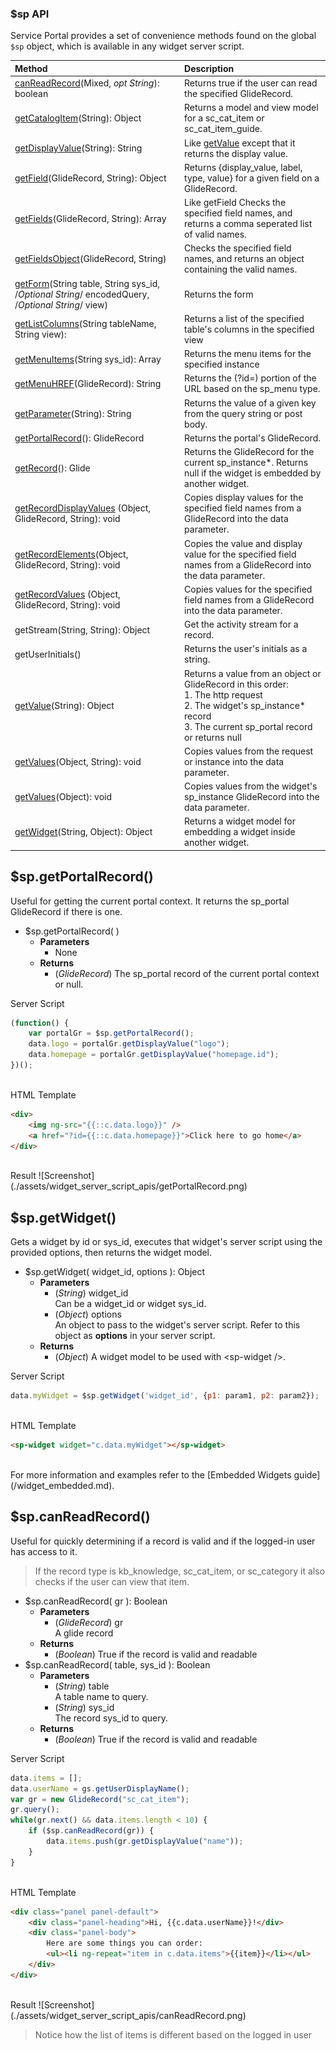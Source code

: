 ### $sp API
Service Portal provides a set of convenience methods found on the global `$sp` object, which is available in any widget server script.

| Method | Description |
| :------ | :----------- |
| [canReadRecord](#canReadRecord)(Mixed, *opt String*): boolean | Returns true if the user can read the specified GlideRecord. |
| [getCatalogItem](#getCatalogItem)(String): Object | Returns a model and view model for a sc_cat_item or sc_cat_item_guide. |
| [getDisplayValue](#getDisplayValue)(String): String | Like [getValue](#getValue) except that it returns the display value. |
| [getField](#getField)(GlideRecord, String): Object | Returns {display_value, label, type, value} for a given field on a GlideRecord. |
| [getFields](#getFields)(GlideRecord, String): Array | Like getField Checks the specified field names, and returns a comma seperated list of valid names. |
| [getFieldsObject](#getFieldsObject)(GlideRecord, String) | Checks the specified field names, and returns an object containing the valid names. |
| [getForm](#getForm)(String table, String sys_id, /*Optional String*/ encodedQuery, /*Optional String*/ view)|Returns the form|
| [getListColumns](#getListColumns)(String tableName, String view): |Returns a list of the specified table's columns in the specified view|
| [getMenuItems](#getMenuItems)(String sys_id): Array | Returns the menu items for the specified instance |
| [getMenuHREF](#getMenuHREF)(GlideRecord): String | Returns the (?id=) portion of the URL based on the sp_menu type. |
| [getParameter](#getParameter)(String): String | Returns the value of a given key from the query string or post body. |
| [getPortalRecord](#getPortalRecord)(): GlideRecord  | Returns the portal's GlideRecord. |
| [getRecord](#getRecord)(): Glide | Returns the GlideRecord for the current sp_instance\*. Returns null if the widget is embedded by another widget. |
| [getRecordDisplayValues](#getRecordDisplayValues) (Object, GlideRecord, String): void | Copies display values for the specified field names from a GlideRecord into the data parameter. |
| [getRecordElements](#getRecordElements)(Object, GlideRecord, String): void | Copies the value and display value for the specified field names from a GlideRecord into the data parameter. |
| [getRecordValues](#getRecordValues) (Object, GlideRecord, String): void | Copies values for the specified field names from a GlideRecord into the data parameter. |
| getStream(String, String): Object | Get the activity stream for a record. |
| getUserInitials() | Returns the user's initials as a string. |
| [getValue](#getValue)(String): Object | Returns a value from an object or GlideRecord in this order: <br/>1. The http request<br/> 2. The widget's sp_instance* record<br/>3. The current sp_portal record<br />or returns null |
| [getValues](#getValues)(Object, String): void | Copies values from the request or instance into the data parameter. |
| [getValues](#getValues)(Object): void | Copies values from the widget's sp_instance GlideRecord into the data parameter. |
| [getWidget](#getWidget)(String, Object): Object | Returns a widget model for embedding a widget inside another widget. |

<a name="getPortalRecord"></a> $sp.getPortalRecord()
------
Useful for getting the current portal context. It returns the sp_portal GlideRecord if there is one.

- $sp.getPortalRecord( )  
	- **Parameters**
		- None  
	- **Returns**
		- (*GlideRecord*) The sp_portal record of the current portal context or null.

Server Script

```javascript
(function() {
	var portalGr = $sp.getPortalRecord();
	data.logo = portalGr.getDisplayValue("logo");
	data.homepage = portalGr.getDisplayValue("homepage.id");
})();
```
<br />
HTML Template

```html
<div>
	<img ng-src="{{::c.data.logo}}" />
	<a href="?id={{::c.data.homepage}}">Click here to go home</a>
</div>
```
<br/>
Result
![Screenshot](./assets/widget_server_script_apis/getPortalRecord.png)

<a name="getWidget"></a> $sp.getWidget()
-----
Gets a widget by id or sys_id, executes that widget's server script using the provided options, then returns the widget model.

- $sp.getWidget( widget_id, options ): Object
	- **Parameters**
		- (*String*) widget\_id  
		Can be a widget_id or widget sys_id.  
		- (*Object*) options  
		An object to pass to the widget's server script. Refer to this object as **options** in your server script.
	- **Returns**  
		- (*Object*) A widget model to be used with \<sp-widget />.

Server Script

```javascript
data.myWidget = $sp.getWidget('widget_id', {p1: param1, p2: param2});
```
<br />
HTML Template

```html
<sp-widget widget="c.data.myWidget"></sp-widget>
```
<br />
For more information and examples refer to the [Embedded Widgets guide](/widget_embedded.md).

<a name="canReadRecord"></a> $sp.canReadRecord()
-----
Useful for quickly determining if a record is valid and if the logged-in user has access to it. 

> If the record type is kb_knowledge, sc_cat_item, or sc_category it also checks if the user can view that item.

- $sp.canReadRecord( gr ): Boolean
	- **Parameters**
		- (*GlideRecord*) gr  
		 A glide record
	- **Returns**
		- (*Boolean*) True if the record is valid and readable 
- $sp.canReadRecord( table, sys_id ): Boolean
	- **Parameters**
		- (*String*) table  
		 A table name to query.
		- (*String*) sys_id  
		 The record sys_id to query.
	- **Returns**
		- (*Boolean*) True if the record is valid and readable

Server Script

```javascript
data.items = [];
data.userName = gs.getUserDisplayName();
var gr = new GlideRecord("sc_cat_item");
gr.query();
while(gr.next() && data.items.length < 10) {
	if ($sp.canReadRecord(gr)) {
		data.items.push(gr.getDisplayValue("name"));
	}
}
```
<br />
HTML Template

```html
<div class="panel panel-default">
	<div class="panel-heading">Hi, {{c.data.userName}}!</div>
	<div class="panel-body">
		Here are some things you can order:
		<ul><li ng-repeat="item in c.data.items">{{item}}</li></ul>
	</div>
</div>
```
<br/>
Result
![Screenshot](./assets/widget_server_script_apis/canReadRecord.png)

> Notice how the list of items is different based on the logged in user